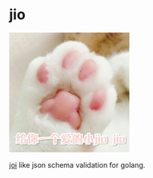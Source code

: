 # jio

<img src="jio.jpg" width="240" height="240" border="0" alt="jio">

[joi](https://github.com/hapijs/joi) like json schema validation for golang.
